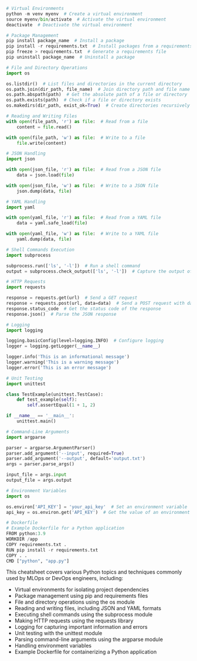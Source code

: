 ```python
# Virtual Environments
python -m venv myenv  # Create a virtual environment
source myenv/bin/activate  # Activate the virtual environment
deactivate  # Deactivate the virtual environment

# Package Management
pip install package_name  # Install a package
pip install -r requirements.txt  # Install packages from a requirements file
pip freeze > requirements.txt  # Generate a requirements file
pip uninstall package_name  # Uninstall a package

# File and Directory Operations
import os

os.listdir()  # List files and directories in the current directory
os.path.join(dir_path, file_name)  # Join directory path and file name
os.path.abspath(path)  # Get the absolute path of a file or directory
os.path.exists(path)  # Check if a file or directory exists
os.makedirs(dir_path, exist_ok=True)  # Create directories recursively

# Reading and Writing Files
with open(file_path, 'r') as file:  # Read from a file
    content = file.read()

with open(file_path, 'w') as file:  # Write to a file
    file.write(content)

# JSON Handling
import json

with open(json_file, 'r') as file:  # Read from a JSON file
    data = json.load(file)

with open(json_file, 'w') as file:  # Write to a JSON file
    json.dump(data, file)

# YAML Handling
import yaml

with open(yaml_file, 'r') as file:  # Read from a YAML file
    data = yaml.safe_load(file)

with open(yaml_file, 'w') as file:  # Write to a YAML file
    yaml.dump(data, file)

# Shell Commands Execution
import subprocess

subprocess.run(['ls', '-l'])  # Run a shell command
output = subprocess.check_output(['ls', '-l'])  # Capture the output of a shell command

# HTTP Requests
import requests

response = requests.get(url)  # Send a GET request
response = requests.post(url, data=data)  # Send a POST request with data
response.status_code  # Get the status code of the response
response.json()  # Parse the JSON response

# Logging
import logging

logging.basicConfig(level=logging.INFO)  # Configure logging
logger = logging.getLogger(__name__)

logger.info('This is an informational message')
logger.warning('This is a warning message')
logger.error('This is an error message')

# Unit Testing
import unittest

class TestExample(unittest.TestCase):
    def test_example(self):
        self.assertEqual(1 + 1, 2)

if __name__ == '__main__':
    unittest.main()

# Command-Line Arguments
import argparse

parser = argparse.ArgumentParser()
parser.add_argument('--input', required=True)
parser.add_argument('--output', default='output.txt')
args = parser.parse_args()

input_file = args.input
output_file = args.output

# Environment Variables
import os

os.environ['API_KEY'] = 'your_api_key'  # Set an environment variable
api_key = os.environ.get('API_KEY')  # Get the value of an environment variable

# Dockerfile
# Example Dockerfile for a Python application
FROM python:3.9
WORKDIR /app
COPY requirements.txt .
RUN pip install -r requirements.txt
COPY . .
CMD ["python", "app.py"]
```

This cheatsheet covers various Python topics and techniques commonly used by MLOps or DevOps engineers, including:

- Virtual environments for isolating project dependencies
- Package management using pip and requirements files
- File and directory operations using the os module
- Reading and writing files, including JSON and YAML formats
- Executing shell commands using the subprocess module
- Making HTTP requests using the requests library
- Logging for capturing important information and errors
- Unit testing with the unittest module
- Parsing command-line arguments using the argparse module
- Handling environment variables
- Example Dockerfile for containerizing a Python application


